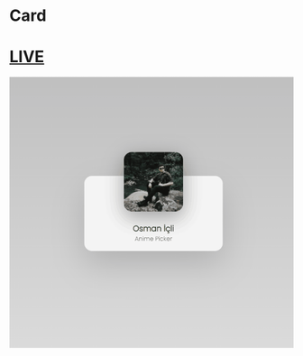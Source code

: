 # Card

# [LIVE](card-ruby-three.vercel.appv)

![](https://github.com/Magamitsuki/Card/blob/main/Animation.gif?raw=true)
